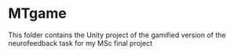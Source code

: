 # MTgame

This folder contains the Unity project of the gamified version of the neurofeedback task for my MSc final project 
